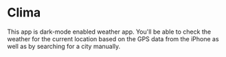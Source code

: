 # Clima

This app is dark-mode enabled weather app. 
You'll be able to check the weather for the current location based on the GPS data from the iPhone as well as by searching for a city manually.
